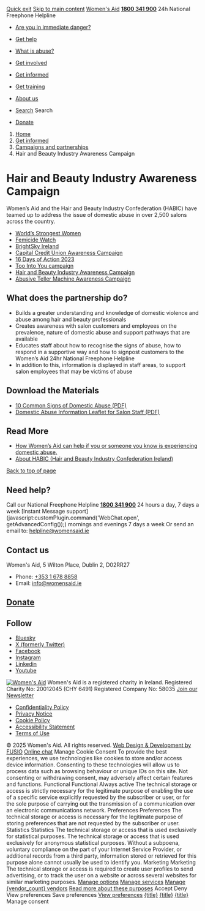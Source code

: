 [Quick exit](https://www.womensaid.ie/get-informed/campaigns-and-partnerships/hair-and-beauty-industry-awareness-campaign/#exit)
[Skip to main content](https://www.womensaid.ie/get-informed/campaigns-and-partnerships/hair-and-beauty-industry-awareness-campaign/#pagecontent "Skip to main content")
[Women's Aid](https://www.womensaid.ie/)
**[1800 341 900](tel:1800341900)** 24h National Freephone Helpline
  * [Are you in immediate danger?](https://www.womensaid.ie/are-you-in-immediate-danger/)
  * [Get help](https://www.womensaid.ie/get-help/)
  * [What is abuse?](https://www.womensaid.ie/what-is-abuse/)
  * [Get involved](https://www.womensaid.ie/get-involved/)
  * [Get informed](https://www.womensaid.ie/get-informed/)
  * [Get training](https://www.womensaid.ie/get-training/)
  * [About us](https://www.womensaid.ie/about-us/)


  * [Search](https://www.womensaid.ie/get-informed/campaigns-and-partnerships/hair-and-beauty-industry-awareness-campaign/)
Search
  * [Donate](https://www.womensaid.ie/get-involved/donate/)


  1. [Home](https://www.womensaid.ie/)
  2. [Get informed](https://www.womensaid.ie/get-informed/)
  3. [Campaigns and partnerships](https://www.womensaid.ie/get-informed/campaigns-and-partnerships/)
  4. Hair and Beauty Industry Awareness Campaign


# Hair and Beauty Industry Awareness Campaign
Women’s Aid and the Hair and Beauty Industry Confederation (HABIC) have teamed up to address the issue of domestic abuse in over 2,500 salons across the country.
  * [World’s Strongest Women](https://www.womensaid.ie/get-informed/campaigns-and-partnerships/worlds-strongest-women/)
  * [Femicide Watch](https://www.womensaid.ie/get-informed/campaigns-and-partnerships/femicide-watch/)
  * [BrightSky Ireland](https://www.womensaid.ie/get-informed/campaigns-and-partnerships/brightsky-ireland/)
  * [Capital Credit Union Awareness Campaign](https://www.womensaid.ie/get-informed/campaigns-and-partnerships/capital-credit-union-awareness-campaign/)
  * [16 Days of Action 2023](https://www.womensaid.ie/get-informed/campaigns-and-partnerships/16-days-of-action/)
  * [Too Into You campaign](https://www.womensaid.ie/get-informed/campaigns-and-partnerships/too-into-you-campaign/)
  * [Hair and Beauty Industry Awareness Campaign](https://www.womensaid.ie/get-informed/campaigns-and-partnerships/hair-and-beauty-industry-awareness-campaign/)
  * [Abusive Teller Machine Awareness Campaign](https://www.womensaid.ie/get-informed/campaigns-and-partnerships/abusive-teller-machine-awareness-campaign/)


## **What does the partnership do?**
  * Builds a greater understanding and knowledge of domestic violence and abuse among hair and beauty professionals
  * Creates awareness with salon customers and employees on the prevalence, nature of domestic abuse and support pathways that are available
  * Educates staff about how to recognise the signs of abuse, how to respond in a supportive way and how to signpost customers to the Women’s Aid 24hr National Freephone Helpline
  * In addition to this, information is displayed in staff areas, to support salon employees that may be victims of abuse


## **Download the Materials**
  * [10 Common Signs of Domestic Abuse (PDF)](https://www.womensaid.ie/app/uploads/2023/06/10_common_signs_of_domestic_abuse_womens_aid_habic_poster.pdf)
  * [Domestic Abuse Information Leaflet for Salon Staff (PDF)](https://www.womensaid.ie/app/uploads/2023/06/information_leaflet_on_domestic_abuse_womens_aid_and_habic.pdf)


## Read More
  * [How Women’s Aid can help if you or someone you know is experiencing domestic abuse.](https://www.womensaid.ie/get-help/)
  * [About HABIC (Hair and Beauty Industry Confederation Ireland)](https://habic.ie/)


[Back to top of page](https://www.womensaid.ie/get-informed/campaigns-and-partnerships/hair-and-beauty-industry-awareness-campaign/#top)
## Need help?
Call our National Freephone Helpline **[1800 341 900](tel:1800341900)** 24 hours a day, 7 days a week 
[Instant Message support](javascript:customPlugin.command\('WebChat.open', getAdvancedConfig\(\)\);) mornings and evenings 7 days a week
Or send an email to: helpline@womensaid.ie
## Contact us
Women's Aid, 5 Wilton Place, Dublin 2, D02RR27
  * Phone: [+353 1 678 8858](tel:+35316788858)
  * Email: info@womensaid.ie


## [Donate](https://www.womensaid.ie/get-involved/donate/)
## Follow
  * [Bluesky](https://bsky.app/profile/womensaidireland.bsky.social)
  * [X (formerly Twitter)](https://x.com/Womens_Aid)
  * [Facebook](https://www.facebook.com/womensaid.ie)
  * [Instagram](https://www.instagram.com/womens.aid)
  * [Linkedin](https://www.linkedin.com/company/women's-aid/)
  * [Youtube](https://www.youtube.com/@womensaidireland)


[![Women's Aid](https://www.womensaid.ie/app/themes/womensaidsage9/resources/assets/img/womens-aid-logo-white.svg)](https://www.womensaid.ie/get-informed/campaigns-and-partnerships/hair-and-beauty-industry-awareness-campaign/)
Women's Aid is a registered charity in Ireland.
Registered Charity No: 20012045 (CHY 6491) Registered Company No: 58035
[Join our Newsletter](https://www.womensaid.ie/get-informed/news-events/newsletter/)
  * [Confidentiality Policy](https://www.womensaid.ie/about-us/compliance/confidentiality-policy/)
  * [Privacy Notice](https://www.womensaid.ie/about-us/compliance/privacy-notice/)
  * [Cookie Policy](https://www.womensaid.ie/about-us/compliance/cookie-policy/)
  * [Accessibility Statement](https://www.womensaid.ie/about-us/compliance/accessibility-statement/)
  * [Terms of Use](https://www.womensaid.ie/about-us/compliance/terms-of-use/)


© 2025 Women's Aid. All rights reserved. [Web Design & Development by FUSIO](https://www.fusio.net/?utm_source=WomensAid&utm_medium=Website&utm_campaign=ClientLinks)
[Online chat](https://www.womensaid.ie/get-informed/campaigns-and-partnerships/hair-and-beauty-industry-awareness-campaign/#chat)
Manage Cookie Consent
To provide the best experiences, we use technologies like cookies to store and/or access device information. Consenting to these technologies will allow us to process data such as browsing behaviour or unique IDs on this site. Not consenting or withdrawing consent, may adversely affect certain features and functions.
Functional Functional Always active 
The technical storage or access is strictly necessary for the legitimate purpose of enabling the use of a specific service explicitly requested by the subscriber or user, or for the sole purpose of carrying out the transmission of a communication over an electronic communications network.
Preferences Preferences
The technical storage or access is necessary for the legitimate purpose of storing preferences that are not requested by the subscriber or user.
Statistics Statistics
The technical storage or access that is used exclusively for statistical purposes. The technical storage or access that is used exclusively for anonymous statistical purposes. Without a subpoena, voluntary compliance on the part of your Internet Service Provider, or additional records from a third party, information stored or retrieved for this purpose alone cannot usually be used to identify you.
Marketing Marketing
The technical storage or access is required to create user profiles to send advertising, or to track the user on a website or across several websites for similar marketing purposes.
[Manage options](https://www.womensaid.ie/get-informed/campaigns-and-partnerships/hair-and-beauty-industry-awareness-campaign/) [Manage services](https://www.womensaid.ie/get-informed/campaigns-and-partnerships/hair-and-beauty-industry-awareness-campaign/) [Manage {vendor_count} vendors](https://www.womensaid.ie/get-informed/campaigns-and-partnerships/hair-and-beauty-industry-awareness-campaign/) [Read more about these purposes](https://cookiedatabase.org/tcf/purposes/)
Accept Deny View preferences Save preferences [View preferences](https://www.womensaid.ie/get-informed/campaigns-and-partnerships/hair-and-beauty-industry-awareness-campaign/)
[{title}](https://www.womensaid.ie/get-informed/campaigns-and-partnerships/hair-and-beauty-industry-awareness-campaign/) [{title}](https://www.womensaid.ie/get-informed/campaigns-and-partnerships/hair-and-beauty-industry-awareness-campaign/) [{title}](https://www.womensaid.ie/get-informed/campaigns-and-partnerships/hair-and-beauty-industry-awareness-campaign/)
Manage consent
